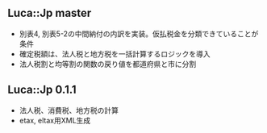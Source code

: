 ## Luca::Jp master

* 別表4, 別表5-2の中間納付の内訳を実装。仮払税金を分類できていることが条件
* 確定税額は、法人税と地方税を一括計算するロジックを導入
* 法人税割と均等割の関数の戻り値を都道府県と市に分割


## Luca::Jp 0.1.1

* 法人税、消費税、地方税の計算
* etax, eltax用XML生成
